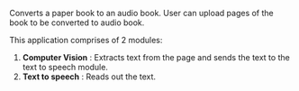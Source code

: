 Converts a paper book to an audio book. User can upload pages of the book to be converted to audio book.

This application comprises of 2 modules:

1. **Computer Vision** : Extracts text from the page and sends the text to the text to speech module.
2. **Text to speech** : Reads out the text.
